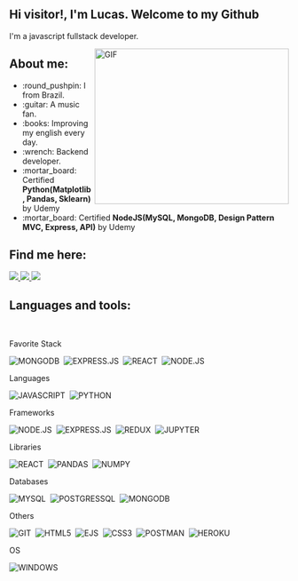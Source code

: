 ## Hi visitor!, I'm Lucas. Welcome to my Github

<p>I'm a javascript fullstack developer.</p>

<img align="right" alt="GIF" src="./1_0GlU8cmNjXQD-4IsABV1Ng.png" width="350" height="280" />

## About me:
  
  <ul>
    <li> :round_pushpin: I from Brazil.</li>
    <li> :guitar: A music fan.</li>
    <li> :books: Improving my english every day.</li>
    <li> :wrench: Backend developer.</li>
    <li> :mortar_board: Certified <b>Python(Matplotlib, Pandas, Sklearn)</b> by Udemy</li>
    <li> :mortar_board: Certified <b>NodeJS(MySQL, MongoDB, Design Pattern MVC, Express, API)</b> by Udemy</li>
  </ul>

## Find me here:

  <a href="https://www.linkedin.com/in/jos%C3%A9-lucas-freitas-8ba524150/" alt="Linkedin">
    <img src="https://img.shields.io/badge/LinkedIn-0077B5?style=for-the-badge&logo=linkedin&logoColor=white" />
  </a>
  
  <a href="https://www.instagram.com/jlucasgf/?hl=pt-br" alt="Instagram">
    <img src="https://img.shields.io/badge/Instagram-E4405F?style=for-the-badge&logo=instagram&logoColor=white"/>
  </a>
  
  <a href="https://gitlab.com/JoseLucasapp" alt="GitLab">
    <img src="https://img.shields.io/badge/GitLab-330F63?style=for-the-badge&logo=gitlab&logoColor=white"/>
  </a>

</br>

## Languages and tools:

</br>

<p>
  Favorite Stack
 
  ![MONGODB](https://img.shields.io/badge/MongoDB-%234ea94b.svg?&style=for-the-badge&logo=mongodb&logoColor=white)&nbsp;
  ![EXPRESS.JS](https://img.shields.io/badge/express.js%20-%23404d59.svg?&style=for-the-badge)&nbsp;
  ![REACT](https://img.shields.io/badge/react%20-%2320232a.svg?&style=for-the-badge&logo=react&logoColor=%2361DAFB)&nbsp;
  ![NODE.JS](https://img.shields.io/badge/Node.js-43853D?style=for-the-badge&logo=node.js&logoColor=white)&nbsp;
</p>

<p>
  Languages
  
  ![JAVASCRIPT](https://img.shields.io/badge/JavaScript-F7DF1E?style=for-the-badge&logo=javascript&logoColor=black)&nbsp;
  ![PYTHON](https://img.shields.io/badge/Python-3776AB?style=for-the-badge&logo=python&logoColor=white)&nbsp;
</p>

<p>
  Frameworks
  
  ![NODE.JS](https://img.shields.io/badge/Node.js-43853D?style=for-the-badge&logo=node.js&logoColor=white)&nbsp;
  ![EXPRESS.JS](https://img.shields.io/badge/express.js%20-%23404d59.svg?&style=for-the-badge)&nbsp;
  ![REDUX](https://img.shields.io/badge/redux%20-%23593d88.svg?&style=for-the-badge&logo=redux&logoColor=white)&nbsp;
  ![JUPYTER](https://img.shields.io/badge/Jupyter%20-%23F37626.svg?&style=for-the-badge&logo=Jupyter&logoColor=white)&nbsp;
</p>

<p>
  Libraries
  
  ![REACT](https://img.shields.io/badge/react%20-%2320232a.svg?&style=for-the-badge&logo=react&logoColor=%2361DAFB)&nbsp;
  ![PANDAS](https://img.shields.io/badge/pandas%20-%23150458.svg?&style=for-the-badge&logo=pandas&logoColor=white)&nbsp;
  ![NUMPY](https://img.shields.io/badge/numpy%20-%23013243.svg?&style=for-the-badge&logo=numpy&logoColor=white)&nbsp;
</p>

<p>
  Databases
  
  ![MYSQL](https://img.shields.io/badge/MySQL-316192?style=for-the-badge&logo=mysql&logoColor=white)&nbsp;
  ![POSTGRESSQL](https://img.shields.io/badge/PostgreSQL-316192?style=for-the-badge&logo=postgresql&logoColor=white)&nbsp;
  ![MONGODB](https://img.shields.io/badge/MongoDB-%234ea94b.svg?&style=for-the-badge&logo=mongodb&logoColor=white)&nbsp;
</p>


<p>
  Others
  
  ![GIT](https://img.shields.io/badge/Git-F05032?style=for-the-badge&logo=git&logoColor=white)&nbsp;
  ![HTML5](https://img.shields.io/badge/HTML5-E34F26?style=for-the-badge&logo=html5&logoColor=white)&nbsp;
  ![EJS](https://img.shields.io/badge/ejs-E34F26?style=for-the-badge&logo=ejs&logoColor=white)&nbsp;
  ![CSS3](https://img.shields.io/badge/CSS3-1572B6?style=for-the-badge&logo=css3&logoColor=white)&nbsp;
  ![POSTMAN](https://img.shields.io/badge/postman%20-E34F26?style=for-the-badge&logo=postman&logoColor=white)&nbsp;
  ![HEROKU](https://img.shields.io/badge/heroku%20-%23430098.svg?&style=for-the-badge&logo=heroku&logoColor=white)&nbsp;
</p>

<p>
  OS
  
  ![WINDOWS](https://img.shields.io/badge/Windows-0078D6?style=for-the-badge&logo=windows&logoColor=white)&nbsp;
</p>

</br>
